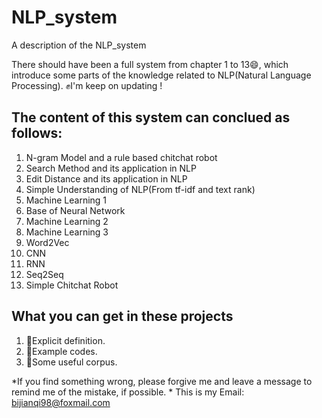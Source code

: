 # NLP_system
A description of the NLP_system

There should have been a full system from chapter 1 to 13😄, which introduce some parts of the knowledge related to NLP(Natural Language Processing).
✊I'm keep on updating !

## The content of this system can conclued as follows:
1. N-gram Model and a rule based chitchat robot
2. Search Method and its application in NLP
3. Edit Distance and its application in NLP
4. Simple Understanding of NLP(From tf-idf and text rank)
5. Machine Learning 1
6. Base of Neural Network
7. Machine Learning 2
8. Machine Learning 3
9. Word2Vec
10. CNN
11. RNN
12. Seq2Seq
13. Simple Chitchat Robot

## What you can get in these projects
1. 🤭Explicit definition.
2. 🤭Example codes.
3. 🤭Some useful corpus.

*If you find something wrong, please forgive me and leave a message to remind me of the mistake, if possible. * 
This is my Email: bijianqi98@foxmail.com
